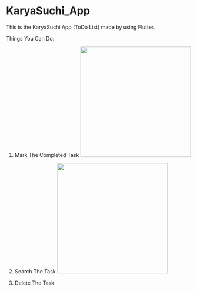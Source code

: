 # KaryaSuchi_App
This is the KaryaSuchi App (ToDo List) made by using Flutter.

Things You Can Do:
1. Mark The Completed Task
   <img src="https://github.com/rajeevpaudel1/KaryaSuchi_App/assets/101975568/14e085a8-7bca-46fb-affe-191447f51637" width="300">

2. Search The Task
   <img src="https://github.com/rajeevpaudel1/KaryaSuchi_App/assets/101975568/3a601e2b-68db-4965-8df5-d1046fd088d9" width="300">

3. Delete The Task

